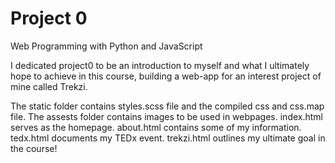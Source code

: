 # Project 0

Web Programming with Python and JavaScript

I dedicated project0 to be an introduction to myself and what I ultimately hope to achieve in this course, building a web-app for an interest project of mine called Trekzi.

The static folder contains styles.scss file and the compiled css and css.map file.
The assests folder contains images to be used in webpages.
index.html serves as the homepage.
about.html contains some of my information.
tedx.html documents my TEDx event.
trekzi.html outlines my ultimate goal in the course!